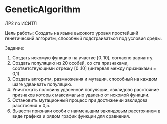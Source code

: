 # GeneticAlgorithm
ЛР2 по ИСИТЛ

Цель работы: Создать на языке высокого уровня простейший
генетический алгоритм, способный подстраиваться под условия среды.

Задание:
1) Создать искомую функцию на участке [0..10], согласно варианту.
2) Создать популяцию из 20 особей, со ста признаками, соответствующими отрезку
[0..10] (интервал между признаками = 0,1).
3) Создать алгоритм, размножения и мутации, способный на каждом шаге удваивать
популяцию.
4) Уничтожать половину удвоенной популяции, эвклидово расстояние признаков
которых максимально удалено от искомой функции.
5) Остановить мутационный процесс при достижении эвклидова расстояния = 0,5.
6) Вывести признаки особи с наименьшим эвклидовым расстоянием в виде графика и
рядом график функции для сравнения. 
